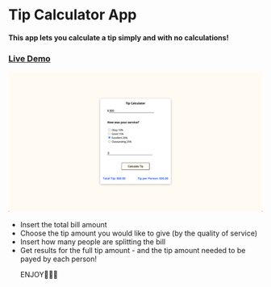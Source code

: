 <h1>Tip Calculator App</h1>

<h4>This app lets you calculate a tip simply and with no calculations!</h4>

<a href=""><h3>Live Demo</h3></a>

![img-1](img/img1.png)
<br>

<ul>
<li>Insert the total bill amount</li>
<li>Choose the tip amount you would like to give (by the quality of service)</li>
<li>Insert how many people are splitting the bill</li>
<li>Get results for the full tip amount - and the tip amount needed to be payed by each person!</li>

<span>ENJOY🏄🏻‍♂️</span>
</ul>
